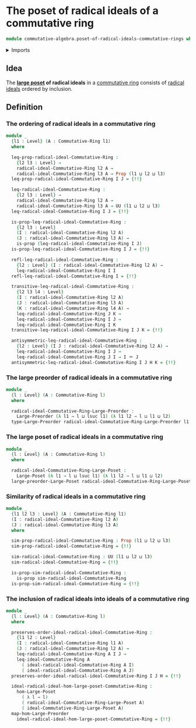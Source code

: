 # The poset of radical ideals of a commutative ring

```agda
module commutative-algebra.poset-of-radical-ideals-commutative-rings where
```

<details><summary>Imports</summary>

```agda
open import commutative-algebra.commutative-rings
open import commutative-algebra.poset-of-ideals-commutative-rings
open import commutative-algebra.radical-ideals-commutative-rings

open import foundation.identity-types
open import foundation.propositions
open import foundation.subtypes
open import foundation.universe-levels

open import order-theory.large-posets
open import order-theory.large-preorders
open import order-theory.order-preserving-maps-large-posets
open import order-theory.order-preserving-maps-large-preorders
open import order-theory.similarity-of-elements-large-posets
```

</details>

## Idea

The **[large poset](order-theory.large-posets.md) of radical ideals** in a
[commutative ring](commutative-algebra.commutative-rings.md) consists of
[radical ideals](commutative-algebra.radical-ideals-commutative-rings.md)
ordered by inclusion.

## Definition

### The ordering of radical ideals in a commutative ring

```agda
module _
  {l1 : Level} (A : Commutative-Ring l1)
  where

  leq-prop-radical-ideal-Commutative-Ring :
    {l2 l3 : Level} →
    radical-ideal-Commutative-Ring l2 A →
    radical-ideal-Commutative-Ring l3 A → Prop (l1 ⊔ l2 ⊔ l3)
  leq-prop-radical-ideal-Commutative-Ring I J = {!!}

  leq-radical-ideal-Commutative-Ring :
    {l2 l3 : Level} →
    radical-ideal-Commutative-Ring l2 A →
    radical-ideal-Commutative-Ring l3 A → UU (l1 ⊔ l2 ⊔ l3)
  leq-radical-ideal-Commutative-Ring I J = {!!}

  is-prop-leq-radical-ideal-Commutative-Ring :
    {l2 l3 : Level}
    (I : radical-ideal-Commutative-Ring l2 A)
    (J : radical-ideal-Commutative-Ring l3 A) →
    is-prop (leq-radical-ideal-Commutative-Ring I J)
  is-prop-leq-radical-ideal-Commutative-Ring I J = {!!}

  refl-leq-radical-ideal-Commutative-Ring :
    {l2 : Level} (I : radical-ideal-Commutative-Ring l2 A) →
    leq-radical-ideal-Commutative-Ring I I
  refl-leq-radical-ideal-Commutative-Ring I = {!!}

  transitive-leq-radical-ideal-Commutative-Ring :
    {l2 l3 l4 : Level}
    (I : radical-ideal-Commutative-Ring l2 A)
    (J : radical-ideal-Commutative-Ring l3 A)
    (K : radical-ideal-Commutative-Ring l4 A) →
    leq-radical-ideal-Commutative-Ring J K →
    leq-radical-ideal-Commutative-Ring I J →
    leq-radical-ideal-Commutative-Ring I K
  transitive-leq-radical-ideal-Commutative-Ring I J K = {!!}

  antisymmetric-leq-radical-ideal-Commutative-Ring :
    {l2 : Level} (I J : radical-ideal-Commutative-Ring l2 A) →
    leq-radical-ideal-Commutative-Ring I J →
    leq-radical-ideal-Commutative-Ring J I → I ＝ J
  antisymmetric-leq-radical-ideal-Commutative-Ring I J H K = {!!}
```

### The large preorder of radical ideals in a commutative ring

```agda
module _
  {l : Level} (A : Commutative-Ring l)
  where

  radical-ideal-Commutative-Ring-Large-Preorder :
    Large-Preorder (λ l1 → l ⊔ lsuc l1) (λ l1 l2 → l ⊔ l1 ⊔ l2)
  type-Large-Preorder radical-ideal-Commutative-Ring-Large-Preorder l1 = {!!}
```

### The large poset of radical ideals in a commutative ring

```agda
module _
  {l : Level} (A : Commutative-Ring l)
  where

  radical-ideal-Commutative-Ring-Large-Poset :
    Large-Poset (λ l1 → l ⊔ lsuc l1) (λ l1 l2 → l ⊔ l1 ⊔ l2)
  large-preorder-Large-Poset radical-ideal-Commutative-Ring-Large-Poset = {!!}
```

### Similarity of radical ideals in a commutative ring

```agda
module _
  {l1 l2 l3 : Level} (A : Commutative-Ring l1)
  (I : radical-ideal-Commutative-Ring l2 A)
  (J : radical-ideal-Commutative-Ring l3 A)
  where

  sim-prop-radical-ideal-Commutative-Ring : Prop (l1 ⊔ l2 ⊔ l3)
  sim-prop-radical-ideal-Commutative-Ring = {!!}

  sim-radical-ideal-Commutative-Ring : UU (l1 ⊔ l2 ⊔ l3)
  sim-radical-ideal-Commutative-Ring = {!!}

  is-prop-sim-radical-ideal-Commutative-Ring :
    is-prop sim-radical-ideal-Commutative-Ring
  is-prop-sim-radical-ideal-Commutative-Ring = {!!}
```

### The inclusion of radical ideals into ideals of a commutative ring

```agda
module _
  {l : Level} (A : Commutative-Ring l)
  where

  preserves-order-ideal-radical-ideal-Commutative-Ring :
    {l1 l2 : Level}
    (I : radical-ideal-Commutative-Ring l1 A)
    (J : radical-ideal-Commutative-Ring l2 A) →
    leq-radical-ideal-Commutative-Ring A I J →
    leq-ideal-Commutative-Ring A
      ( ideal-radical-ideal-Commutative-Ring A I)
      ( ideal-radical-ideal-Commutative-Ring A J)
  preserves-order-ideal-radical-ideal-Commutative-Ring I J H = {!!}

  ideal-radical-ideal-hom-large-poset-Commutative-Ring :
    hom-Large-Poset
      ( λ l → l)
      ( radical-ideal-Commutative-Ring-Large-Poset A)
      ( ideal-Commutative-Ring-Large-Poset A)
  map-hom-Large-Preorder
    ideal-radical-ideal-hom-large-poset-Commutative-Ring = {!!}
```
